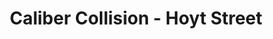 ---
title: "Caliber Collision - Hoyt Street"
url: /salem/caliber-collision-hoyt-street/
shop: car repair
---